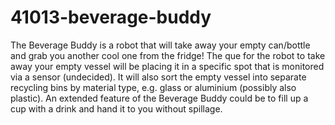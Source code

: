 # 41013-beverage-buddy

The Beverage Buddy is a robot that will take away your empty can/bottle and grab you another cool one from the fridge! The que for the robot to take away your empty vessel will be placing it in a specific spot that is monitored via a sensor (undecided). It will also sort the empty vessel into separate recycling bins by material type, e.g. glass or aluminium (possibly also plastic). An extended feature of the Beverage Buddy could be to fill up a cup with a drink and hand it to you without spillage.
